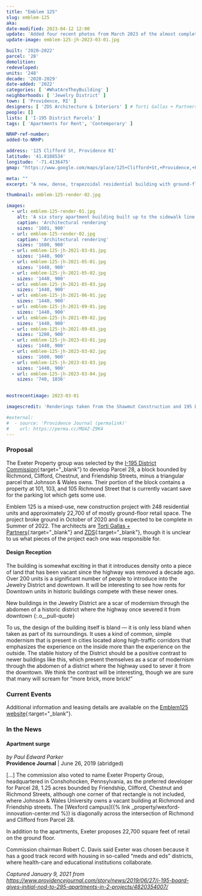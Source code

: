 ```yaml
---
title: "Emblem 125"
slug: emblem-125
aka:
date-modified: 2023-04-12 12:00
update: 'Added four recent photos from March 2023 of the almost completed structure'
update-image: emblem-125-jh-2023-03-01.jpg

built: '2020–2022'
parcel: '28'
demolition:
redeveloped:
units: '248'
decade: '2020-2029'
date-added: '2022'
categories: [ '#WhatAreTheyBuilding' ]
neighborhoods: [ 'Jewelry District' ]
town: [ 'Providence, RI' ]
designers: [ 'ZDS Architecture & Interiors' ] # Torti Gallas + Partners, ZDS
people: []
lists: [ 'I-195 District Parcels' ]
tags: [ 'Apartments for Rent', 'Contemporary' ]

NRHP-ref-number:
added-to-NRHP:

address: '125 Clifford St, Providence RI'
latitude: '41.8188534'
longitude: '-71.4136475'
gmap: "https://www.google.com/maps/place/125+Clifford+St,+Providence,+RI+02903/@41.8188534,-71.4136475,17z/data=!3m1!4b1!4m5!3m4!1s0x89e4456b5abb9b47:0xea4628e227a24b73!8m2!3d41.8188494!4d-71.4114588"

meta: ""
excerpt: "A new, dense, trapezoidal residential building with ground-floor retail on the edge of the Jewelry District"

thumbnail: emblem-125-render-02.jpg

images:
  - url: emblem-125-render-01.jpg
    alt: 'A six story apartment building built up to the sidewalk line without set back and three masses. One mass is distinct in dark late gray and flat tan wall panels while the other masses are a mix of red brick and black granite-like panels. The upper stories have set backs to allow for rooftop green spaces and patios. Window openings are large and modern with mostly double-hung sash windows in double and triple grouped sets.'
    caption: 'Architectural rendering'
    sizes: '1601, 900'
  - url: emblem-125-render-02.jpg
    caption: 'Architectural rendering'
    sizes: '1600, 900'
  - url: emblem-125-jh-2021-03-01.jpg
    sizes: '1440, 900'
  - url: emblem-125-jh-2021-05-01.jpg
    sizes: '1440, 900'
  - url: emblem-125-jh-2021-05-02.jpg
    sizes: '1440, 900'
  - url: emblem-125-jh-2021-05-03.jpg
    sizes: '1440, 900'
  - url: emblem-125-jh-2021-06-01.jpg
    sizes: '1440, 900'
  - url: emblem-125-jh-2021-09-01.jpg
    sizes: '1440, 900'
  - url: emblem-125-jh-2021-09-02.jpg
    sizes: '1440, 900'
  - url: emblem-125-jh-2021-09-03.jpg
    sizes: '1200, 900'
  - url: emblem-125-jh-2023-03-01.jpg
    sizes: '1440, 900'
  - url: emblem-125-jh-2023-03-02.jpg
    sizes: '1600, 900'
  - url: emblem-125-jh-2023-03-03.jpg
    sizes: '1440, 900'
  - url: emblem-125-jh-2023-03-04.jpg
    sizes: '740, 1036'
  

mostrecentimage: 2023-03-01

imagescredit: 'Renderings taken from the Shawmut Construction and 195 District websites'

#external:
#  - source: 'Providence Journal (permalink)'
#    url: https://perma.cc/MQ4Z-Z9K4
---
```


### Proposal

The Exeter Property group was selected by the [I-195 District Commission](//www.195district.com/projects/emblem-125/){:target="_blank"} to develop Parcel 28, a block bounded by Richmond, Clifford, Chestnut, and Friendship Streets, minus a triangular parcel that Johnson & Wales owns. Their portion of the block contains a property at 101, 103, and 105 Richmond Street that is currently vacant save for the parking lot which gets some use.  

Emblem 125 is a mixed-use, new construction project with 248 residential units and approximately 22,700 sf of mostly ground-floor retail space. The project broke ground in October of 2020 and is expected to be complete in Summer of 2022. The architects are [Torti Gallas + Partners](//tortigallas.com/portfolio/125-clifford-street){:target="_blank"} and [ZDS](://z-ds.com/uncategorized/mixed-use-emblem-125-development-breaks-ground-in-providence/){:target="_blank"}, though it is unclear to us what pieces of the project each one was responsible for. 

#### Design Reception

The building is somewhat exciting in that it introduces density onto a piece of land that has been vacant since the highway was removed a decade ago. Over 200 units is a significant number of people to introduce into the Jewelry District and downtown. It will be interesting to see how rents for Downtown units in historic buildings compete with these newer ones. 

New buildings in the Jewelry District are a scar of modernism through the abdomen of a historic district where the highway once severed it from downtown
{:.o__pull-quote}

To us, the design of the building itself is bland — it is only less bland when taken as part of its surroundings. It uses a kind of common, simple modernism that is present in cities located along high-traffic corridors that emphasizes the experience on the inside more than the experience on the outside. The stable history of the District should be a positive contrast to newer buildings like this, which present themselves as a scar of modernism through the abdomen of a district where the highway used to sever it from the downtown. We think the contrast will be interesting, though we are sure that many will scream for “more brick, more brick!”


### Current Events

Additional information and leasing details are available on the [Emblem125 website](//www.emblem125.com){:target="_blank"}.


### In the News

#### Apartment surge

_by Paul Edward Parker_  
**Providence Journal** | June 26, 2019 (abridged)

[…] The commission also voted to name Exeter Property Group, headquartered in Conshohocken, Pennsylvania, as the preferred developer for Parcel 28, 1.25 acres bounded by Friendship, Clifford, Chestnut and Richmond Streets, although one corner of that rectangle is not included, where Johnson & Wales University owns a vacant building at Richmond and Friendship streets. The [Wexford campus]({% link _property/wexford-innovation-center.md %}) is diagonally across the intersection of Richmond and Clifford from Parcel 28.

In addition to the apartments, Exeter proposes 22,700 square feet of retail on the ground floor.

Commission chairman Robert C. Davis said Exeter was chosen because it has a good track record with housing in so-called “meds and eds” districts, where health-care and educational institutions collaborate.

_Captured January 9, 2021 from https://www.providencejournal.com/story/news/2019/06/27/i-195-board-gives-initial-nod-to-295-apartments-in-2-projects/4820354007/_
